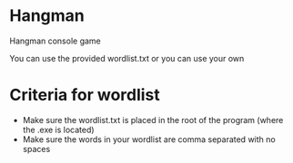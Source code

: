 # Hangman
Hangman console game

You can use the provided wordlist.txt or you can use your own

# Criteria for wordlist
- Make sure the wordlist.txt is placed in the root of the program (where the .exe is located)
- Make sure the words in your wordlist are comma separated with no spaces
